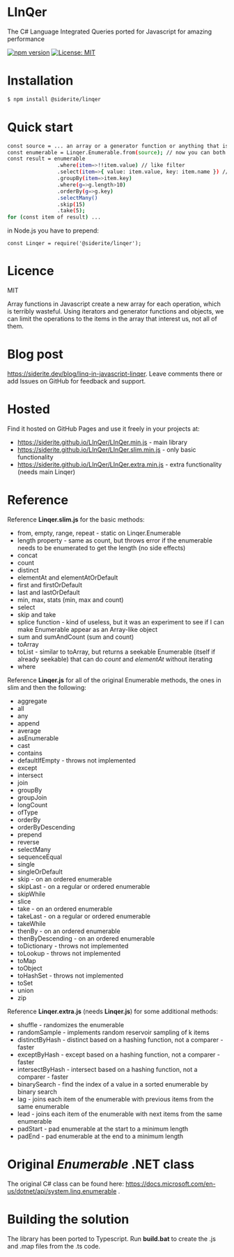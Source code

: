 # LInQer
The C# Language Integrated Queries ported for Javascript for amazing performance

[![npm version](https://badge.fury.io/js/%40siderite%2Flinqer.svg)](https://badge.fury.io/js/%40siderite%2Flinqer) [![License: MIT](https://img.shields.io/badge/Licence-MIT-blueviolet)](https://opensource.org/licenses/MIT)

# Installation
```sh
$ npm install @siderite/linqer
```

# Quick start
```sh
const source = ... an array or a generator function or anything that is iterable... ;
const enumerable = Linqer.Enumerable.from(source); // now you can both iterate and use LINQ like functions
const result = enumerable
                .where(item=>!!item.value) // like filter
                .select(item=>{ value: item.value, key: item.name }) // like map
                .groupBy(item=>item.key)
                .where(g=>g.length>10)
                .orderBy(g=>g.key)
                .selectMany()
                .skip(15)
                .take(5);
for (const item of result) ...
```
in Node.js you have to prepend:
```
const Linqer = require('@siderite/linqer');
```


# Licence
MIT

Array functions in Javascript create a new array for each operation, which is terribly wasteful. Using iterators and generator functions and objects, we can limit the operations to the items in the array that interest us, not all of them.

# Blog post
https://siderite.dev/blog/linq-in-javascript-linqer. Leave comments there or add Issues on GitHub for feedback and support.

# Hosted
Find it hosted on GitHub Pages and use it freely in your projects at: 
 - https://siderite.github.io/LInQer/LInQer.min.js - main library
 - https://siderite.github.io/LInQer/LInQer.slim.min.js - only basic functionality
 - https://siderite.github.io/LInQer/LInQer.extra.min.js - extra functionality (needs main Linqer)

# Reference
Reference **Linqer.slim.js** for the basic methods:
- from, empty, range, repeat - static on Linqer.Enumerable
- length property - same as count, but throws error if the enumerable needs to be enumerated to get the length (no side effects)
- concat
- count
- distinct
- elementAt and elementAtOrDefault
- first and firstOrDefault
- last and lastOrDefault
- min, max, stats (min, max and count)
- select
- skip and take
- splice function - kind of useless, but it was an experiment to see if I can make Enumerable appear as an Array-like object
- sum and sumAndCount (sum and count)
- toArray
- toList - similar to toArray, but returns a seekable Enumerable (itself if already seekable) that can do *count* and *elementAt* without iterating
- where

Reference **Linqer.js** for all of the original Enumerable methods, the ones in slim and then the following:
- aggregate
- all
- any
- append
- average
- asEnumerable
- cast
- contains
- defaultIfEmpty - throws not implemented
- except
- intersect
- join
- groupBy
- groupJoin
- longCount
- ofType
- orderBy
- orderByDescending
- prepend
- reverse
- selectMany
- sequenceEqual
- single
- singleOrDefault
- skip - on an ordered enumerable
- skipLast - on a regular or ordered enumerable
- skipWhile
- slice
- take - on an ordered enumerable
- takeLast - on a regular or ordered enumerable
- takeWhile
- thenBy - on an ordered enumerable
- thenByDescending - on an ordered enumerable
- toDictionary - throws not implemented
- toLookup - throws not implemented
- toMap
- toObject
- toHashSet - throws not implemented
- toSet
- union
- zip

Reference **Linqer.extra.js** (needs **Linqer.js**) for some additional methods:
- shuffle - randomizes the enumerable
- randomSample - implements random reservoir sampling of k items
- distinctByHash - distinct based on a hashing function, not a comparer - faster
- exceptByHash - except based on a hashing function, not a comparer - faster
- intersectByHash - intersect based on a hashing function, not a comparer - faster
- binarySearch - find the index of a value in a sorted enumerable by binary search
- lag - joins each item of the enumerable with previous items from the same enumerable
- lead - joins each item of the enumerable with next items from the same enumerable
- padStart - pad enumerable at the start to a minimum length
- padEnd - pad enumerable at the end to a minimum length

# Original *Enumerable* .NET class

The original C# class can be found here: https://docs.microsoft.com/en-us/dotnet/api/system.linq.enumerable .

# Building the solution

The library has been ported to Typescript. Run **build.bat** to create the .js and .map files from the .ts code.